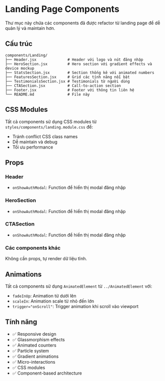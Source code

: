 # Landing Page Components

Thư mục này chứa các components đã được refactor từ landing page để dễ quản lý và maintain hơn.

## Cấu trúc

```
components/Landing/
├── Header.jsx              # Header với logo và nút đăng nhập
├── HeroSection.jsx         # Hero section với gradient effects và device mockup
├── StatsSection.jsx        # Section thống kê với animated numbers
├── FeaturesSection.jsx     # Grid các tính năng nổi bật
├── TestimonialsSection.jsx # Testimonials từ người dùng
├── CTASection.jsx          # Call-to-action section
├── Footer.jsx              # Footer với thông tin liên hệ
└── README.md               # File này
```

## CSS Modules

Tất cả components sử dụng CSS modules từ `styles/components/landing.module.css` để:
- Tránh conflict CSS class names
- Dễ maintain và debug
- Tối ưu performance

## Props

### Header
- `onShowAuthModal`: Function để hiển thị modal đăng nhập

### HeroSection  
- `onShowAuthModal`: Function để hiển thị modal đăng nhập

### CTASection
- `onShowAuthModal`: Function để hiển thị modal đăng nhập

### Các components khác
Không cần props, tự render dữ liệu tĩnh.

## Animations

Tất cả components sử dụng `AnimatedElement` từ `../AnimatedElement` với:
- `fadeInUp`: Animation từ dưới lên
- `scaleIn`: Animation scale từ nhỏ đến lớn
- `trigger="onScroll"`: Trigger animation khi scroll vào viewport

## Tính năng

- ✅ Responsive design
- ✅ Glassmorphism effects  
- ✅ Animated counters
- ✅ Particle system
- ✅ Gradient animations
- ✅ Micro-interactions
- ✅ CSS modules
- ✅ Component-based architecture
